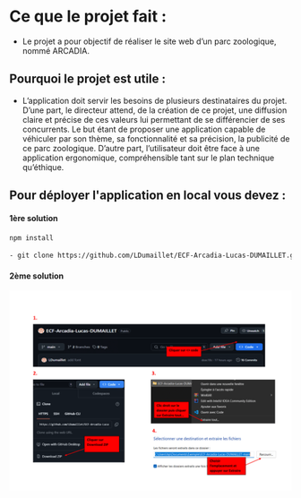 # Ce que le projet fait :

- Le projet a pour objectif de réaliser le site web d’un parc zoologique, nommé ARCADIA.

## Pourquoi le projet est utile :

- L’application doit servir les besoins de plusieurs destinataires du projet. D’une part, le
  directeur attend, de la création de ce projet, une diffusion claire et précise de ces valeurs lui permettant de se
  différencier de ses concurrents. Le but étant de proposer une application capable de véhiculer par son thème,
  sa fonctionnalité et sa précision, la publicité de ce parc zoologique. D’autre part, l’utilisateur doit être face à
  une application ergonomique, compréhensible tant sur le plan technique qu’éthique.

## Pour déployer l'application en local vous devez :

#### 1ère solution

```bash
npm install
```

```bash
- git clone https://github.com/LDumaillet/ECF-Arcadia-Lucas-DUMAILLET.git
```

#### 2ème solution

![](extract-projet.png)
